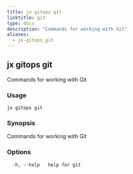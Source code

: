 ```yaml
---
title: jx gitops git
linktitle: git
type: docs
description: "Commands for working with Git"
aliases:
  - jx-gitops_git
---
```


## jx gitops git

Commands for working with Git

### Usage

```
jx gitops git
```

### Synopsis

Commands for working with Git

### Options

```
  -h, --help   help for git
```


